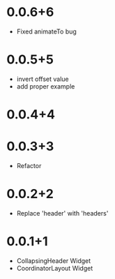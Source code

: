 # 0.0.6+6
* Fixed animateTo bug

# 0.0.5+5
* invert offset value
* add proper example

# 0.0.4+4
# 0.0.3+3
* Refactor

# 0.0.2+2
* Replace 'header' with 'headers'

# 0.0.1+1
* CollapsingHeader Widget
* CoordinatorLayout Widget
